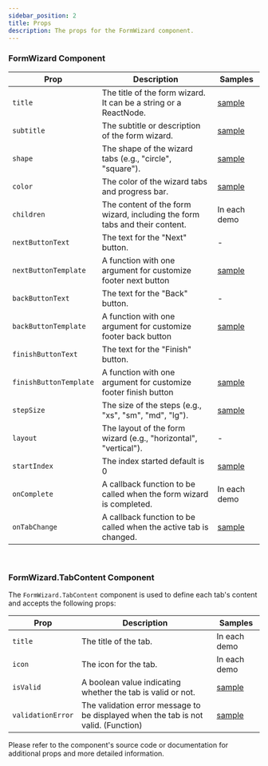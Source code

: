 ```yaml
---
sidebar_position: 2
title: Props
description: The props for the FormWizard component.
---
```


### FormWizard Component

| Prop                   | Description                                                                | Samples                                     |
| ---------------------- | -------------------------------------------------------------------------- | ------------------------------------------- |
| `title`                | The title of the form wizard. It can be a string or a ReactNode.           | [sample](Demos/custom-title.mdx)          |
| `subtitle`             | The subtitle or description of the form wizard.                            | [sample](Demos/custom-title-template.mdx) |
| `shape`                | The shape of the wizard tabs (e.g., "circle", "square").                   | [sample](Demos/square-steps.mdx)          |
| `color`                | The color of the wizard tabs and progress bar.                             | [sample](Demos/simple.mdx)                |
| `children`             | The content of the form wizard, including the form tabs and their content. | In each demo                                |
| `nextButtonText`       | The text for the "Next" button.                                            | -                                           |
| `nextButtonTemplate`   | A function with one argument for customize footer next button              | [sample](Demos/custom-footer-buttons.mdx) |
| `backButtonText`       | The text for the "Back" button.                                            | -                                           |
| `backButtonTemplate`   | A function with one argument for customize footer back button              | [sample](Demos/custom-footer-buttons.mdx) |
| `finishButtonText`     | The text for the "Finish" button.                                          |
| `finishButtonTemplate` | A function with one argument for customize footer finish button            | [sample](Demos/custom-footer-buttons.mdx) |
| `stepSize`             | The size of the steps (e.g., "xs", "sm", "md", "lg").                      | [sample](Demos/small-step-size.mdx)       |
| `layout`               | The layout of the form wizard (e.g., "horizontal", "vertical").            | -                                           |
| `startIndex`           | The index started default is 0                                             | [sample](Demos/step-index.mdx)            |
| `onComplete`           | A callback function to be called when the form wizard is completed.        | In each demo                                |
| `onTabChange`          | A callback function to be called when the active tab is changed.           | [sample](Demos/simple.mdx)                |

<br />

### FormWizard.TabContent Component

The `FormWizard.TabContent` component is used to define each tab's content and accepts the following props:

| Prop              | Description                                                                        | Samples                            |
| ----------------- | ---------------------------------------------------------------------------------- | ---------------------------------- |
| `title`           | The title of the tab.                                                              | In each demo                       |
| `icon`            | The icon for the tab.                                                              | In each demo                       |
| `isValid`         | A boolean value indicating whether the tab is valid or not.                        | [sample](./Demos/validate-tab.mdx) |
| `validationError` | The validation error message to be displayed when the tab is not valid. (Function) | [sample](./Demos/validate-tab.mdx) |

Please refer to the component's source code or documentation for additional props and more detailed information.
